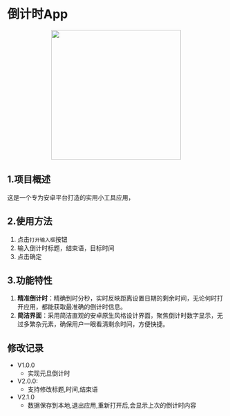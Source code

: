 # 倒计时App

<div align="center">
<img src="https://imgur.com/XvCeAhr.png" height=300>
</div>

## 1.项目概述

这是一个专为安卓平台打造的实用小工具应用，

## 2.使用方法

1. 点击<code>打开输入框</code>按钮
2. 输入倒计时标题，结束语，目标时间
3. 点击确定

## 3.功能特性

1. **精准倒计时**：精确到时分秒，实时反映距离设置日期的剩余时间，无论何时打开应用，都能获取最准确的倒计时信息。
2. **简洁界面**：采用简洁直观的安卓原生风格设计界面，聚焦倒计时数字显示，无过多繁杂元素，确保用户一眼看清剩余时间，方便快捷。

## 修改记录

- V1.0.0
    - 实现元旦倒计时
- V2.0.0:
    - 支持修改标题,时间,结束语
- V2.1.0
    - 数据保存到本地,退出应用,重新打开后,会显示上次的倒计时内容